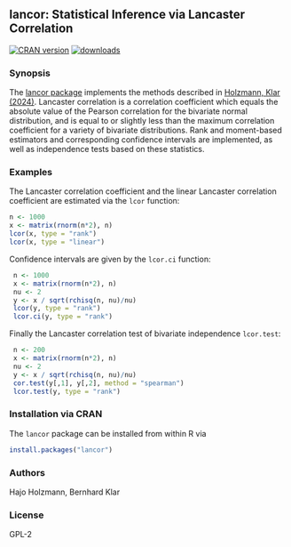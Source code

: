 ## lancor: Statistical Inference via Lancaster Correlation

[![CRAN version](https://www.r-pkg.org/badges/version/lancor)](https://cran.r-project.org/package=lancor)
[![downloads](https://cranlogs.r-pkg.org/badges/grand-total/lancor)](https://cran.r-project.org/package=lancor)


### Synopsis 

The [lancor package](https://cran.r-project.org/packages=lancor) implements the methods described in [Holzmann, Klar (2024)](https://onlinelibrary.wiley.com/doi/full/10.1111/sjos.12733).
Lancaster correlation is a correlation coefficient which equals the absolute value of the Pearson correlation for the bivariate normal distribution,
and is equal to or slightly less than the maximum correlation coefficient for a variety of bivariate distributions. Rank and moment-based estimators and corresponding confidence intervals are implemented, as well as independence 
tests based on these statistics.

### Examples 
 The Lancaster correlation coefficient and the linear Lancaster correlation coefficient are estimated via the `lcor` function:

 ```R
 n <- 1000 
 x <- matrix(rnorm(n*2), n)
 lcor(x, type = "rank")
 lcor(x, type = "linear")
 ```

 Confidence intervals are given by the `lcor.ci` function:

```R
 n <- 1000
 x <- matrix(rnorm(n*2), n)
 nu <- 2
 y <- x / sqrt(rchisq(n, nu)/nu)
 lcor(y, type = "rank")
 lcor.ci(y, type = "rank")
```

Finally the Lancaster correlation test of bivariate independence `lcor.test`:

```R
 n <- 200
 x <- matrix(rnorm(n*2), n)
 nu <- 2
 y <- x / sqrt(rchisq(n, nu)/nu)
 cor.test(y[,1], y[,2], method = "spearman")
 lcor.test(y, type = "rank") 
```


### Installation via CRAN 

The `lancor` package can be installed from within R via

```R
install.packages("lancor")
```

### Authors 

Hajo Holzmann, Bernhard Klar

### License 

GPL-2
